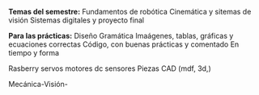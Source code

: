 **Temas del semestre:**
Fundamentos de robótica
Cinemática y sitemas de visión
Sistemas digitales y proyecto final

**Para las prácticas:**
Diseño
Gramática
Imaágenes, tablas, gráficas y ecuaciones correctas
Código, con buenas prácticas y comentado
En tiempo y forma

Rasberry
servos
motores dc
sensores
Piezas CAD (mdf, 3d,)

Mecánica-Visión-


